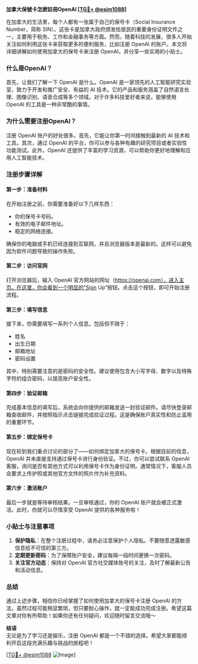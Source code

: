 **加拿大保號卡怎麽註冊OpenAI [[TG💪+ @esim1088](https://t.me/s/esim1088)]**

在加拿大的生活里，每个人都有一张属于自己的保号卡（Social Insurance Number，简称 SIN）。这张卡是加拿大政府颁发给居民的重要身份证明文件之一，主要用于税务、工作和金融事务等方面。然而，随着科技的发展，很多人开始关注如何利用这张卡来获取更多的便利服务，比如注册 OpenAI 的账户。本文将详细讲解如何使用加拿大的保号卡来注册 OpenAI，并分享一些实用的小贴士。

### 什么是OpenAI？

首先，让我们了解一下 OpenAI 是什么。OpenAI 是一家领先的人工智能研究实验室，致力于开发和推广安全、有益的 AI 技术。它的产品和服务涵盖了自然语言处理、图像识别、语音合成等多个领域。对于许多科技爱好者来说，能够使用 OpenAI 的工具是一种非常酷的事情。

### 为什么需要注册OpenAI？

注册 OpenAI 账户的好处很多。首先，它能让你第一时间接触到最新的 AI 技术和工具。其次，通过 OpenAI 的平台，你可以参与各种有趣的研究项目或者实验性功能测试。此外，OpenAI 还提供了丰富的学习资源，可以帮助你更好地理解和应用人工智能技术。

### 注册步骤详解

#### 第一步：准备材料

在开始注册之前，你需要准备好以下几样东西：
- 你的保号卡号码。
- 有效的电子邮件地址。
- 稳定的网络连接。

确保你的电脑或手机已经连接到互联网，并且浏览器版本是最新的。这样可以避免因为软件问题导致的操作失败。

#### 第二步：访问官网

打开浏览器后，输入 OpenAI 官方网站的网址（https://openai.com），进入主页。在这里，你会看到一个明显的“Sign Up”按钮。点击这个按钮，即可开始注册流程。

#### 第三步：填写信息

接下来，你需要填写一系列个人信息。包括但不限于：
- 姓名
- 出生日期
- 邮箱地址
- 密码设置

其中，特别需要注意的是密码的安全性。建议使用包含大小写字母、数字以及特殊字符的组合密码，以提高账户安全性。

#### 第四步：验证邮箱

完成基本信息的填写后，系统会向你提供的邮箱发送一封验证邮件。请尽快登录邮箱查收邮件，并按照指示点击链接完成验证过程。这是确保账户真实性和防止滥用的重要环节。

#### 第五步：绑定保号卡

现在轮到我们重点讨论的部分了——如何绑定加拿大的保号卡。根据目前的信息，OpenAI 并未直接支持通过保号卡进行身份验证。不过，你可以尝试联系 OpenAI 客服，询问是否有其他方式可以利用保号卡作为身份证明。通常情况下，客服人员会要求上传护照或其他官方文件的照片作为补充资料。

#### 第六步：激活账户

最后一步就是等待审核结果。一旦审核通过，你的 OpenAI 账户就会被正式激活。此时，你就可以尽情享受 OpenAI 提供的各种服务啦！

### 小贴士与注意事项

1. **保护隐私**：在整个注册过程中，请务必注意保护个人隐私。不要随意透露敏感信息给不可信的第三方。
2. **定期更新密码**：为了保障账户安全，建议每隔一段时间更换一次密码。
3. **关注官方动态**：保持对 OpenAI 官方社交媒体账号的关注，及时了解最新公告和活动信息。

### 总结

通过上述步骤，相信你已经掌握了如何使用加拿大的保号卡注册 OpenAI 的方法。虽然过程可能稍显繁琐，但只要耐心操作，就一定能成功完成注册。希望这篇文章对你有所帮助！如果你还有任何疑问，欢迎随时留言交流哦～

**结语**  
无论是为了学习还是娱乐，注册 OpenAI 都是一个不错的选择。希望大家都能顺利开启这段充满乐趣与挑战的旅程吧！  

[[TG💪+ @esim1088](https://t.me/s/esim1088) ![Image](https://i.postimg.cc/4NQfJmqS/Snipaste-2025-05-13-00-14-12.png)]